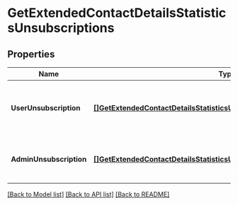 # GetExtendedContactDetailsStatisticsUnsubscriptions

## Properties
Name | Type | Description | Notes
------------ | ------------- | ------------- | -------------
**UserUnsubscription** | [**[]GetExtendedContactDetailsStatisticsUnsubscriptionsUserUnsubscription**](GetExtendedContactDetailsStatisticsUnsubscriptionsUserUnsubscription.md) | Contact unsubscribe via unsubscription link in a campaign | [default to null]
**AdminUnsubscription** | [**[]GetExtendedContactDetailsStatisticsUnsubscriptionsAdminUnsubscription**](GetExtendedContactDetailsStatisticsUnsubscriptionsAdminUnsubscription.md) | Contact has been unsubscribed from the administrator | [default to null]

[[Back to Model list]](../README.md#documentation-for-models) [[Back to API list]](../README.md#documentation-for-api-endpoints) [[Back to README]](../README.md)



